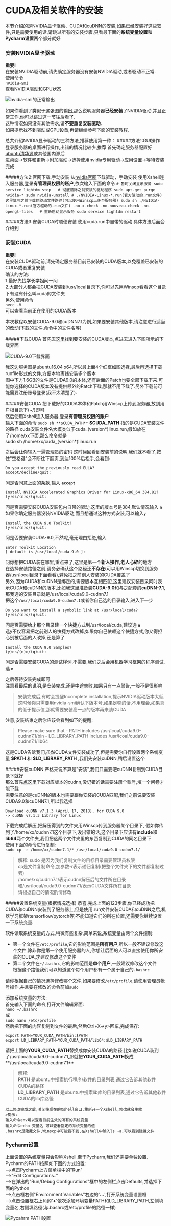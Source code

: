 # CUDA及相关软件的安装

本节介绍的是NVIDIA显卡驱动、CUDA和cuDNN的安装,如果已经安装好这些软件,只是需要使用的话,请跳过所有的安装步骤,只看最下面的**系统变量设置**和**Pycharm设置**两个部分就好  

### 安装NVIDIA显卡驱动
**重要!**  
在安装NVIDIA驱动前,请先确定服务器没有安装NVIDIA驱动,或者驱动不正常.  
使用命令  
`nvidia-smi`  
查看NVIDIA驱动和GPU状态  

![nvidia-smi的正常输出](../../img/part2/nvidia-smi.png)  

如果你看到了类似于这张图的输出,那么说明服务器**已经安装**了NVIDIA驱动,并且正常工作,你可以跳过这一节往后看了.  
这种情况如果没有其他需求,请**不要重复安装驱动**.  
如果提示找不到驱动或GPU设备,再请继续参考下面的安装教程.

总共介绍NVIDIA显卡驱动的三种方法,推荐使用第一种：
#####方法1:GUI操作  
  登录服务器的桌面进行操作,出错的情况比较少,推荐
  首先确定服务器配置好[ubuntu清华源](https://mirrors.tuna.tsinghua.edu.cn/help/ubuntu/)或其他国内源后  
  进桌面->软件和更新->附加驱动->选择使用nvidia专用驱动->应用设置->等待安装完成  

#####方法2:官网下载,手动安装
    从[nvidia官网](https://www.nvidia.cn/Download/index.aspx?lang=cn)下载驱动，手动安装
    使用Xshell连入服务器,登录**有管理员权限的账户**,依次输入下面的命令
    ```
    # 暂时关闭显示服务
    sudo service lightdm stop  
    # 彻底清除之前安装的驱动程序
    sudo apt-get purge nvidia-*
    sudo nvidia-unstall
    # ./NVIDIA-Linux-*.run(官方驱动的.run文件) 这里填写之前下载的驱动文件路径(可以使用Winscp上传至服务器)
    sudo sh ./NVIDIA-Linux-*.run(官方驱动的.run文件) -no-x-check -no-nouveau-check -no-opengl-files  
    # 重新启动显示服务
    sudo service lightdm restart
    ```  

#####方法3:安装CUDA时顺便安装
   使用cuda.run中自带的驱动
   具体方法后面会介绍到

### 安装CUDA
**重要!**  
在安装CUDA驱动前,请先确定服务器目前已安装的CUDA版本,以免覆盖已安装的CUDA或者重复安装  
确认的方法:  
1.最好先找学长学姐问一问  
2.大部分人都会把CUDA安装到/usr/local目录下,你可以先用Winscp看看这个目录下有没有什么叫cuda的文件夹  
另外,使用命令  
`nvcc -V`  
可以查看当前正在使用的CUDA版本  

本次教程以安装CUDA-9.0和cuDNN7.1为例,如果要安装其他版本,请注意进行适当的改动(下载的文件,命令中的文件名等)

#####下载CUDA
  首先去[这里](https://developer.nvidia.com/cuda-toolkit-archive)找到要安装的CUDA版本,点进去进入下图所示的下载界面

  ![CUDA-9.0下载界面](../../img/part2/cuda-downloadpage.png)

  我这边服务器是ubuntu16.04 x64,所以最上面4个红框如图选择,最后再选择下载runfile形式的文件,方便本地离线安装多个版本  
  图中下方1.6GB的文件是CUDA9.0的本体,还有后面的Patch也要全部下载下来.可能你选择的CUDA版本没有提供额外的Patch下载,那就不用下载了.另外下载前可能需要注册账号登录(我不太清楚了).


#####安装CUDA
  把下载好的CUDA本体和Patch用Winscp上传到服务器,放到用户根目录下(~/)即可  
  然后使用Xshell连入服务器,登录**有管理员权限的账户**  
  输入下面的命令
  `sudo sh **$CUDA_PATH**`
  **$CUDA_PATH** 指的是CUDA安装文件的路径
  cuda安装文件名大概类似于cuda_(version*)linux.run,假如放在了/home/xx下面,那么命令就是  
  sudo sh /home/xx/cuda_(version*)linux.run  

  之后会让你输入一遍管理员的密码
  这时候回看到安装前的说明,我们就不看了,按住"空格键"会不断往下翻页,到达100%后松手,会看到:  

  ```
  Do you accept the previously read EULA?  
  accept/decline/quit:
  ```

  问是否同意上面的条款,输入 **`accept`**  

  ```
  Install NVIDIA Accelerated Graphics Driver for Linux-x86_64 384.81?
  (y)es/(n)o/(q)uit:
  ```

  问是否需要安装CUDA安装包内自带的驱动,这里的版本号是384,默认情况输入 **`n`**  
  如果你确定服务器没装NVIDIA驱动,而且想通过这种方式安装,可以输入`y`  

  ```
  Install the CUDA 9.0 Toolkit?
  (y)es/(n)o/(q)uit:
  ```

  问是否要安装CUDA-9.0,不然呢,毫无理由拒绝,输入  

  ```
  Enter Toolkit Location
  [ default is /usr/local/cuda-9.0 ]:
  ```

  问你想把CUDA装在哪里,重点来了,这里是第一个**新人操作,老人心碎**的地方  
  在选择安装路径之前,请务必确认这个路径还**不存在**(可以用Winscp切换到服务器/usr/local目录下面看看),避免把之前别人安装的CUDA覆盖了  
  另外,因为CUDA和cuDNN是绑定的,需要版本互相匹配,这里建议安装目录同时表示CUDA和cuDNN的版本,比如我这里准备装**CUDA-9.0**和与之配套的**cuDNN-7.1**,那我选的安装目录就是/usr/local/cuda9.0-cudnn7.1  
  把这个`/usr/local/cuda9.0-cudnn7.1`或者你自己选的目录输入,进入下一步  

  ```
  Do you want to install a symbolic link at /usr/local/cuda?
  (y)es/(n)o/(q)uit:
  ```

  问是否需要给才那个目录建一个快捷方式到/usr/local/cuda,建议选 **`n`**  
  选y不仅容易把之前别人的快捷方式改掉,如果你自己依赖这个快捷方式,你又得担心别被后面的人改掉,还是算了  

  ```
  Install the CUDA 9.0 Samples?
  (y)es/(n)o/(q)uit:
  ```

  问是否需要安装CUDA的测试样例,不需要,我们之后会用机器学习框架的程序测试,选 **`n`**  

  之后等待安装完成即可  
  注意看最后的说明,是安装完成,还是中途失败,如果只有一点警告,一般不是很影响  
  >安装完成后,有时会提醒Incomplete installation,提示NVIDIA驱动版本太低,这时候你只需要用nvidia-smi确认下版本号,如果足够的话,不用理会,如果真的低于提示值,那就需要安装高一点的版本再来装CUDA

  注意,安装结束之后你应该会看到如下的提醒:
  >Please make sure that
    -   PATH includes /usr/lcoal/cuda9.0-cudnn7.1/bin
    -   LD_LIBRARY_PATH includes /usr/lcoal/cuda9.0-cudnn7.1/lib64

  这是CUDA告诉我们,虽然CUDA文件安装成功了,但是需要你自行设置两个系统变量 **\$PATH** 和 **\$LD_LIBRARY_PATH** ,我们先安装cuDNN,稍后设置这个

#####安装cuDNN
  严格来说不算是"安装",我们只需要吧cuDNN复制到CUDA目录下就好  
  那么首先[点这里](https://developer.nvidia.com/rdp/cudnn-archive)下载对应版本的cudnn,没记错的话需要注册个账号,填一个问卷才能下载  
  需要注意的是cuDNN的版本也需要跟你安装的CUDA匹配,我们之前说要安装CUDA9.0和cuDNN7.1,所以我选择  
  ```
  Download cuDNN v7.1.3 (April 17, 2018), for CUDA 9.0
  -> cuDNN v7.1.3 Library for Linux
  ```
  下载完成后解压,把解压得到的文件夹用Winscp传到服务器某个目录下,
  假如你传到了/home/xx/cudnn7.1这个目录下,没出错的话,这个目录下应该有**include**和**lib64**两个文件夹,我们把这两个文件夹里的东西复制到CUDA的同名目录下  
  使用下面的命令进行复制:  
  `sudo cp -r /home/xx/cudnn7.1/* /usr/local/cuda9.0-cudnn7.1/`
  >解释:
   sudo 是因为我们复制文件的目标目录需要管理员权限  
   cp是文件复制命令,加参数-r表示递归复制(把整个文件夹下的文件都复制过去)  
   /home/xx/cudnn7.1/表示cudnn解压后的文件所在目录  
   和/usr/local/cuda9.0-cudnn7.1/表示CUDA文件所在目录  
   请根据自己的情况酌情修改  

#####设置系统变量(根据情况选择)
   恭喜,完成上面的123步骤,你已经成功把CUDA和cuDNN安装到了服务器上,但是使用.run文件安装CUDA和cuDNN之后,机器学习框架(tensorflow/pytorch等)不能知道它们的所在位置,还需要你继续设置一下系统变量.

   软件读取系统变量的方式,稍微有些复杂,简单来说,系统变量由两个文件控制:
   - 第一个文件在`/etc/profile`,它的影响范围是**所有用户**,所以一般不建议修改这个文件,除非你是第一个使用服务器的人,你想让后面的人可以直接使用你所安装的CUDA,才建议修改这个文件
   - 第二个文件在`~/.bashrc`,它的影响范围是**单个用户**,一般建议修改这个文件  
   根据这个路径我们可以知道这个每个用户都有一个属于自己的`.bashrc`

   请你根据自己的情况选择修改哪个文件,如果要修改`/etc/profile`,请使用管理员帐号操作,并且要在修改的命令前加`sudo`

   添加系统变量的方法:  
   首先输入下面的命令,打开文件编辑界面:  
   `nano ~/.bashrc`  
   或  
   `sudo nano /etc/profile`  
   然后把下面的内容复制到文件的最后,然后Ctrl+X->y>回车,完成保存:  
   ```
   export PATH=YOUR_CUDA_PATH/bin:$PATH
   export LD_LIBRARY_PATH=YOUR_CUDA_PATH/lib64:$LD_LIBRARY_PATH
   ```
   请把上面的**YOUR_CUDA_PATH**替换成你安装CUDA的路径,比如说CUDA装到了/usr/local/cuda9.0-cudnn7.1,那就把**YOUR_CUDA_PATH**换成**/usr/local/cuda9.0-cudnn7.1**  
   >解释:  
    **PATH** 是ubuntu中搜索执行程序/软件的目录列表,通过它告诉其他软件CUDA的路径  
    **LD_LIBRARY_PATH** 是ubuntu中搜索lib库的目录列表,通过它告诉其他软件CUDA的lib库路径

    以上修改完成之后,关闭掉现在的Xshell窗口,重新开一个Xshell,修改就会生效
    >提示:  
    输入命令env可以查看目前生效的所有的系统变量  
    输入命令echo 变量名 可以查看指定的系统变量的值  
    .bashrc是隐藏文件,Winscp中可能看不到,在Xshell中输入ls -a,可以看到隐藏文件

### Pycharm设置  
上面设置的系统变量只会影响Xshell.至于Pycharm,我们还需要单独设置.  
Pycharm的PATH按照如下图的方式设置:  
-->点击Pycharm上方菜单栏中的"Run"  
-->"Edit Configurations.."  
-->在弹出的"Run/Debug Configurations"框中的左侧栏点击Defaults,并选择下面的Python  
-->点击框右侧"Environment Variables"右边的'**...**',打开系统变量设置框  
-->点击设置框右上角的'**+**'依次添加环境变量PATH和LD_LIBRARY_PATH,左侧填变量名,右侧填路径(与.bashrc或/etc/profile的路径一样)  


![Pycahrm PATH设置](../../img/part2/pycharm-path-setting.png)  

